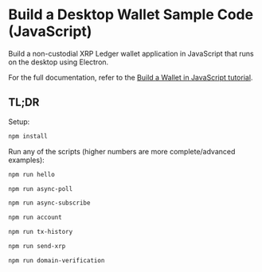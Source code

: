 # Build a Desktop Wallet Sample Code (JavaScript)

Build a non-custodial XRP Ledger wallet application in JavaScript that runs on the desktop using Electron.

For the full documentation, refer to the [Build a Wallet in JavaScript tutorial](https://xrpl.org/build-a-wallet-in-javascript.html).

## TL;DR

Setup:

```sh
npm install
```

Run any of the scripts (higher numbers are more complete/advanced examples):

```sh
npm run hello
```

```sh
npm run async-poll
```

```sh
npm run async-subscribe
```

```sh
npm run account
```

```sh
npm run tx-history
```

```sh
npm run send-xrp
```

```sh
npm run domain-verification
```
